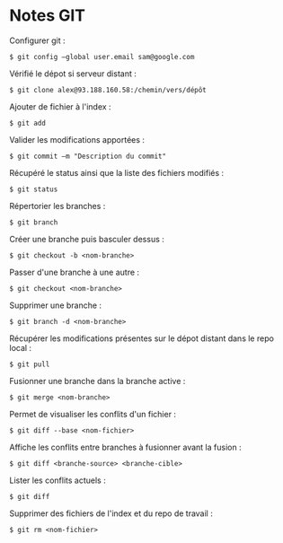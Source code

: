 # Notes GIT

Configurer git :
```
$ git config –global user.email sam@google.com
```

Vérifié le dépot si serveur distant :
```
$ git clone alex@93.188.160.58:/chemin/vers/dépôt
```

Ajouter de fichier à l'index :
```
$ git add 
```

Valider les modifications apportées :
```
$ git commit –m "Description du commit"

```

Récupéré le status ainsi que la liste des fichiers modifiés :
```
$ git status
```

Répertorier les branches :
```
$ git branch
```
Créer une branche puis basculer dessus :
```
$ git checkout -b <nom-branche>
```

Passer d'une branche à une autre :
```
$ git checkout <nom-branche>
```

Supprimer une branche :
```
$ git branch -d <nom-branche>
```

Récupérer les modifications présentes sur le dépot distant dans le repo local :
```
$ git pull
```

Fusionner une branche dans la branche active :
```
$ git merge <nom-branche>
```

Permet de visualiser les conflits d'un fichier :
```
$ git diff --base <nom-fichier>
```

Affiche les conflits entre branches à fusionner avant la fusion :
```
$ git diff <branche-source> <branche-cible>
```

Lister les conflits actuels : 
```
$ git diff
```

Supprimer des fichiers de l'index et du repo de travail :
```
$ git rm <nom-fichier>
```

